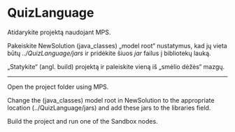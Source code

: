 # QuizLanguage
Atidarykite projektą naudojant MPS.

Pakeiskite NewSolution (java_classes) „model root“ nustatymus, kad jų vieta būtų *../QuizLanguage/jars* ir pridėkite šiuos *jar* failus į bibliotekų lauką.

„Statykite“ (angl. build) projektą ir paleiskite vieną iš „smėlio dėžės“ mazgų.

---

Open the project folder using MPS.

Change the (java_classes) model root in NewSolution to the appropriate location (../QuizLanguage/jars) and add these jars to the libraries field.

Build the project and run one of the Sandbox nodes.
